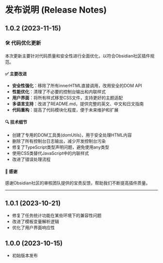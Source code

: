 # 发布说明 (Release Notes)

## 1.0.2 (2023-11-15)

### 🛠️ 代码优化更新

本次更新主要针对代码质量和安全性进行全面优化，以符合Obsidian社区插件规范。

#### ✅ 主要改进

- **安全性强化**：移除了所有innerHTML直接调用，改用安全的DOM API
- **性能优化**：清理了不必要的控制台输出和内联样式
- **用户界面**：将所有样式移至CSS文件，支持更好的主题适配
- **多语言支持**：改进了README.md，提供完整的英文、中文和日文指南
- **代码重构**：提高了代码模块化程度，便于未来维护和扩展

#### 🔍 技术细节

- 创建了专用的DOM工具类(domUtils)，用于安全处理HTML内容
- 删除了所有控制台日志输出，减少开发控制台污染
- 修复了TypeScript类型声明问题，避免使用any类型
- 使用CSS类替代JavaScript中的内联样式
- 改进了错误处理流程

#### 🙏 感谢

感谢Obsidian社区的审核团队提供的宝贵反馈，帮助我们不断提高插件质量。

---

## 1.0.1 (2023-10-21)

- 修复了任务统计功能在某些环境下的兼容性问题
- 改进了模板变量解析逻辑
- 优化了用户界面响应性

## 1.0.0 (2023-10-15)

- 初始版本发布 